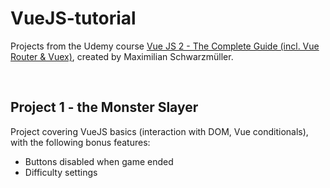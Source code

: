 # VueJS-tutorial

Projects from the Udemy course [Vue JS 2 - The Complete Guide (incl. Vue Router & Vuex)](https://www.udemy.com/vuejs-2-the-complete-guide/), created by Maximilian Schwarzmüller.

<br>

## Project 1 - the Monster Slayer
Project covering VueJS basics (interaction with DOM, Vue conditionals), with the following bonus features:
* Buttons disabled when game ended
* Difficulty settings
